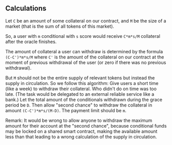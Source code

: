 ## Calculations

Let `C` be an amount of some collateral on our contract, and `M` be the size of a market (that is the sum of all tokens of this market).

So, a user with `m` conditional with `s` score would receive `C*m*s/M` collateral after the oracle finishes.

The amount of collateral a user can withdraw is determined by the formula `(C-C')*m*s/M` where `C'` is the amount of the collateral on our contract at the moment of previous withdrawal of the user (or zero if there was no previous withdrawal).

But `M` should not be the entire supply of relevant tokens but instead the supply in circulation. So we follow this algorithm: Give users a short time (like a week) to withdraw their collateral. Who didn't do on time was too late. (The task would be delegated to an external reliable service like a bank.) Let the total amount of the conditionals withdrawn during the grace period be `D`. Then allow "second chance" to withdraw the collateral in amount `(C-C')*m*s/(M-D)`. The payment limit should be `m`.

Remark: It would be wrong to allow anyone to withdraw the maximum amount for their account at the "second chance", because conditional funds may be locked on a shared smart contract, making the available amount less than that leading to a wrong calculation of the supply in circulation.
